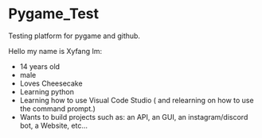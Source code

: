 # Pygame_Test
Testing platform for pygame and github.

Hello my name is Xyfang
Im:
- 14 years old
- male
- Loves Cheesecake
- Learning python
- Learning how to use Visual Code Studio ( and relearning on how to use the command prompt.)
- Wants to build projects such as: an API, an GUI, an instagram/discord bot, a Website, etc...
